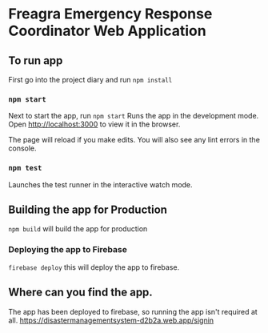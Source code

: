 # Freagra Emergency Response Coordinator Web Application

## To run app
First go into the project diary and run  `npm install`
### `npm start`
Next to start the app, run `npm start`
Runs the app in the development mode.\
Open [http://localhost:3000](http://localhost:3000) to view it in the browser.

The page will reload if you make edits.
You will also see any lint errors in the console.

### `npm test`
Launches the test runner in the interactive watch mode.

## Building the app for Production
`npm build` will build the app for production

### Deploying the app to Firebase
`firebase deploy` this will deploy the app to firebase. 


## Where can you find the app.

The app has been deployed to firebase, so running the app isn't required at all. https://disastermanagementsystem-d2b2a.web.app/signin

